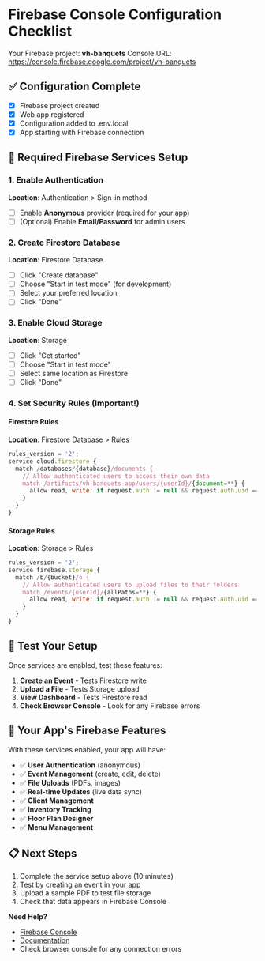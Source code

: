 # Firebase Console Configuration Checklist

Your Firebase project: **vh-banquets**
Console URL: <https://console.firebase.google.com/project/vh-banquets>

## ✅ Configuration Complete

- [x] Firebase project created
- [x] Web app registered  
- [x] Configuration added to .env.local
- [x] App starting with Firebase connection

## 🔧 Required Firebase Services Setup

### 1. Enable Authentication

**Location**: Authentication > Sign-in method

- [ ] Enable **Anonymous** provider (required for your app)
- [ ] (Optional) Enable **Email/Password** for admin users

### 2. Create Firestore Database

**Location**: Firestore Database

- [ ] Click "Create database"
- [ ] Choose "Start in test mode" (for development)
- [ ] Select your preferred location
- [ ] Click "Done"

### 3. Enable Cloud Storage

**Location**: Storage

- [ ] Click "Get started"
- [ ] Choose "Start in test mode"
- [ ] Select same location as Firestore
- [ ] Click "Done"

### 4. Set Security Rules (Important!)

#### Firestore Rules

**Location**: Firestore Database > Rules

```javascript
rules_version = '2';
service cloud.firestore {
  match /databases/{database}/documents {
    // Allow authenticated users to access their own data
    match /artifacts/vh-banquets-app/users/{userId}/{document=**} {
      allow read, write: if request.auth != null && request.auth.uid == userId;
    }
  }
}
```

#### Storage Rules

**Location**: Storage > Rules

```javascript
rules_version = '2';
service firebase.storage {
  match /b/{bucket}/o {
    // Allow authenticated users to upload files to their folders
    match /events/{userId}/{allPaths=**} {
      allow read, write: if request.auth != null && request.auth.uid == userId;
    }
  }
}
```

## 🧪 Test Your Setup

Once services are enabled, test these features:

1. **Create an Event** - Tests Firestore write
2. **Upload a File** - Tests Storage upload  
3. **View Dashboard** - Tests Firestore read
4. **Check Browser Console** - Look for any Firebase errors

## 🚀 Your App's Firebase Features

With these services enabled, your app will have:

- ✅ **User Authentication** (anonymous)
- ✅ **Event Management** (create, edit, delete)
- ✅ **File Uploads** (PDFs, images)
- ✅ **Real-time Updates** (live data sync)
- ✅ **Client Management**
- ✅ **Inventory Tracking**
- ✅ **Floor Plan Designer**
- ✅ **Menu Management**

## 📋 Next Steps

1. Complete the service setup above (10 minutes)
2. Test by creating an event in your app
3. Upload a sample PDF to test file storage
4. Check that data appears in Firebase Console

**Need Help?**

- [Firebase Console](https://console.firebase.google.com/project/vh-banquets)
- [Documentation](https://firebase.google.com/docs)
- Check browser console for any connection errors
